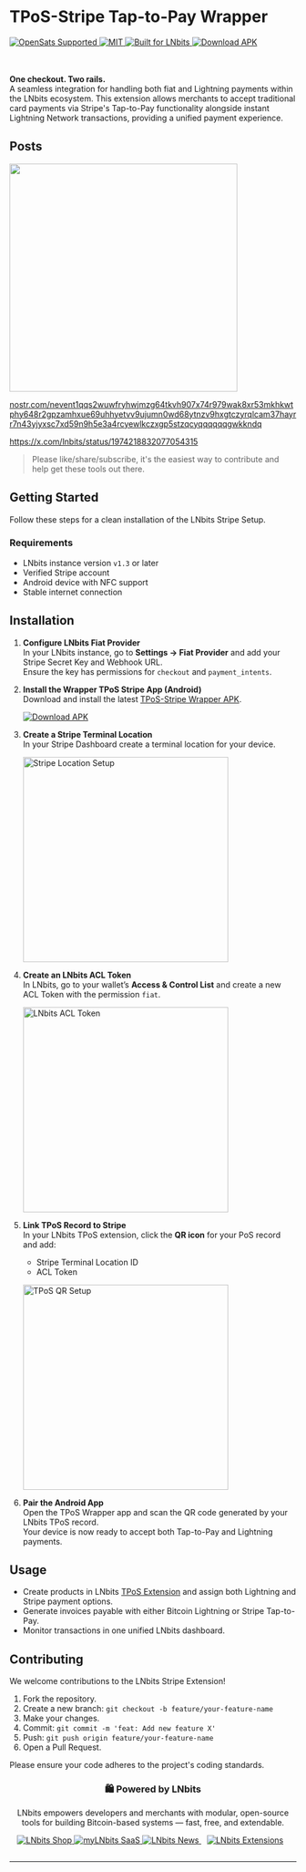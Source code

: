 <p align="center">

  <h1>TPoS-Stripe Tap-to-Pay Wrapper</h1>

  <a href="https://opensats.org">
    <img alt="OpenSats Supported" src="https://img.shields.io/badge/OpenSats-Supported-orange?logo=bitcoin&logoColor=white">
  </a>
  <a href="./LICENSE">
    <img alt="MIT" src="https://img.shields.io/badge/License-MIT-success?logo=open-source-initiative&logoColor=white">
  </a>
  <a href="https://github.com/lnbits">
    <img alt="Built for LNbits" src="https://img.shields.io/badge/Built%20for-LNbits-4D4DFF?logo=lightning&logoColor=white">
  </a>
  <a href="https://github.com/lnbits/TPoS-Stripe-Tap-to-Pay-Wrapper/releases/download/v0.0.1/app-release.apk">
    <img alt="Download APK" src="https://img.shields.io/badge/Download-APK-blue?logo=android&logoColor=white">
  </a>

 <br><br>
  <strong>One checkout. Two rails.</strong><br>
  A seamless integration for handling both fiat and Lightning payments within the LNbits ecosystem. This extension allows merchants to accept traditional card payments via Stripe's Tap-to-Pay functionality alongside instant Lightning Network transactions, providing a unified payment experience.

</p>



## Posts

<a href="https://www.youtube.com/watch?v=8w4-VQ3WFrk"> <img src="https://github.com/user-attachments/assets/edb0059b-e950-44c7-ac86-4aeac979b18b" width="400"></a>

<a href="https://nostr.com/nevent1qqs2wuwfryhwjmzg64tkvh907x74r979wak8xr53mkhkwtphy648r2gpzamhxue69uhhyetvv9ujumn0wd68ytnzv9hxgtczyrqlcam37hayrr7n43yjyxsc7xd59n9h5e3a4rcyewlkczxgp5stzqcyqqqqqqgwkkndq">nostr.com/nevent1qqs2wuwfryhwjmzg64tkvh907x74r979wak8xr53mkhkwtphy648r2gpzamhxue69uhhyetvv9ujumn0wd68ytnzv9hxgtczyrqlcam37hayrr7n43yjyxsc7xd59n9h5e3a4rcyewlkczxgp5stzqcyqqqqqqgwkkndq</a>

<a href="https://x.com/lnbits/status/1974218832077054315">https://x.com/lnbits/status/1974218832077054315</a>

> Please like/share/subscribe, it's the easiest way to contribute and help get these tools out there.

## Getting Started

Follow these steps for a clean installation of the LNbits Stripe Setup.

### Requirements

- LNbits instance version `v1.3` or later  
- Verified Stripe account  
- Android device with NFC support  
- Stable internet connection  



## Installation

1. **Configure LNbits Fiat Provider**  
   In your LNbits instance, go to **Settings → Fiat Provider** and add your Stripe Secret Key and Webhook URL.  
   Ensure the key has permissions for `checkout` and `payment_intents`.

2. **Install the Wrapper TPoS Stripe App (Android)**  
   Download and install the latest [TPoS-Stripe Wrapper APK](https://github.com/lnbits/TPoS-Stripe-Tap-to-Pay-Wrapper/releases/latest).  
   <p align="left">
     <a href="https://github.com/lnbits/TPoS-Stripe-Tap-to-Pay-Wrapper/releases/download/v0.0.1/app-release.apk">
       <img alt="Download APK" src="https://img.shields.io/badge/Download-APK-blue?logo=android&logoColor=white">
     </a>
   </p>

3. **Create a Stripe Terminal Location**  
   In your Stripe Dashboard create a terminal location for your device.  
   <p align="left">
     <img width="360" alt="Stripe Location Setup" src="https://github.com/user-attachments/assets/0b3301d7-9ad5-4101-96ec-e899e2de28e8">
   </p>

4. **Create an LNbits ACL Token**  
   In LNbits, go to your wallet’s **Access & Control List** and create a new ACL Token with the permission `fiat`.  
   <p align="left">
     <img width="360" alt="LNbits ACL Token" src="https://github.com/user-attachments/assets/ff07350e-8a3f-498e-aaef-40776442a9aa">
   </p>

5. **Link TPoS Record to Stripe**  
   In your LNbits TPoS extension, click the **QR icon** for your PoS record and add:  
   - Stripe Terminal Location ID  
   - ACL Token  
   <p align="left">
     <img width="360" alt="TPoS QR Setup" src="https://github.com/user-attachments/assets/966fec79-37a0-49da-bc9d-4458af275dda">
   </p>

6. **Pair the Android App**  
   Open the TPoS Wrapper app and scan the QR code generated by your LNbits TPoS record.  
   Your device is now ready to accept both Tap-to-Pay and Lightning payments.



## Usage

- Create products in LNbits [TPoS Extension](https://github.com/lnbits/tpos/blob/main/README.md) and assign both Lightning and Stripe payment options.  
- Generate invoices payable with either Bitcoin Lightning or Stripe Tap-to-Pay.  
- Monitor transactions in one unified LNbits dashboard.



## Contributing

We welcome contributions to the LNbits Stripe Extension!



1. Fork the repository.  
2. Create a new branch: `git checkout -b feature/your-feature-name`  
3. Make your changes.  
4. Commit: `git commit -m 'feat: Add new feature X'`  
5. Push: `git push origin feature/your-feature-name`  
6. Open a Pull Request.

Please ensure your code adheres to the project's coding standards.

<div align="center">

### 🛍️ Powered by LNbits

LNbits empowers developers and merchants with modular, open-source tools for building Bitcoin-based systems — fast, free, and extendable.

<p>
  <a href="https://shop.lnbits.com/" target="_blank">
    <img src="https://img.shields.io/badge/Visit-LNbits%20Shop-7C3AED?logo=shopping&logoColor=white&labelColor=5B21B6" alt="LNbits Shop">
  </a>
  <a href="https://my.lnbits.com/login" target="_blank">
    <img src="https://img.shields.io/badge/Try-myLNbits%20SaaS-2563EB?logo=lightning&logoColor=white&labelColor=1E40AF" alt="myLNbits SaaS">
  </a>
  <a href="https://news.lnbits.com/" target="_blank">
    <img src="https://img.shields.io/badge/Read-LNbits%20News-F97316?logo=rss&logoColor=white&labelColor=C2410C" alt="LNbits News">
  </a>
  <a href="https://extensions.lnbits.com/" target="_blank" style="margin: 0 10px;">
  <img
    src="https://img.shields.io/badge/Explore-LNbits%20Extensions-10B981?logo=puzzle-piece&logoColor=white&labelColor=065F46" alt="LNbits Extensions">
  </a>
</p>
</div>

<hr style="margin: 28px 0; border: 0; border-top: 1px solid #e5e7eb;" />



